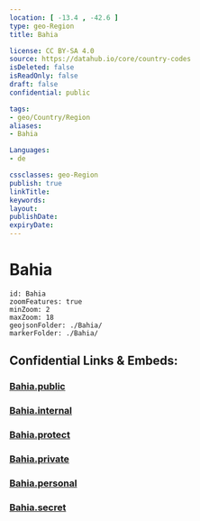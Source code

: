 ```yaml
---
location: [ -13.4 , -42.6 ] 
type: geo-Region
title: Bahia

license: CC BY-SA 4.0
source: https://datahub.io/core/country-codes
isDeleted: false
isReadOnly: false
draft: false
confidential: public

tags:
- geo/Country/Region
aliases:
- Bahia

Languages:
- de

cssclasses: geo-Region
publish: true
linkTitle: 
keywords: 
layout: 
publishDate: 
expiryDate: 
---
```


# Bahia

```leaflet
id: Bahia
zoomFeatures: true 
minZoom: 2 
maxZoom: 18
geojsonFolder: ./Bahia/
markerFolder: ./Bahia/
```


## Confidential Links & Embeds: 

### [Bahia.public](/_public/\Earth\Continent\America~South\Brazil\states~BrazilBahia.public.md) 

### [Bahia.internal](/_internal/\Earth\Continent\America~South\Brazil\states~BrazilBahia.internal.md) 

### [Bahia.protect](/_protect/\Earth\Continent\America~South\Brazil\states~BrazilBahia.protect.md) 

### [Bahia.private](/_private/\Earth\Continent\America~South\Brazil\states~BrazilBahia.private.md) 

### [Bahia.personal](/_personal/\Earth\Continent\America~South\Brazil\states~BrazilBahia.personal.md) 

### [Bahia.secret](/_secret/\Earth\Continent\America~South\Brazil\states~BrazilBahia.secret.md)

